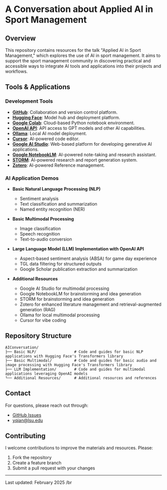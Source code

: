 # A Conversation about Applied AI in Sport Management

## Overview

This repository contains resources for the talk "Applied AI in Sport Management," which explores the use of AI in sport management. It aims to support the sport management community in discovering practical and accessible ways to integrate AI tools and applications into their projects and workflows.

## Tools & Applications

### Development Tools
- **[GitHub](https://github.com/)**: Collaboration and version control platform.
- **[Hugging Face](https://huggingface.co/)**: Model hub and deployment platform.
- **[Google Colab](https://colab.google/)**: Cloud-based Python notebook environment.
- **[OpenAI API](https://openai.com/api/)**: API access to GPT models and other AI capabilities.
- **[Ollama](https://ollama.com/)**: Local AI model deployment.
- **[Cursor](https://www.cursor.com/en)**: AI-powered code editor.
- **[Google AI Studio](https://aistudio.google.com/welcome)**: Web-based platform for developing generative AI applications.
- **[Google NotebookLM](https://notebooklm.google/)**: AI-powered note-taking and research assistant.
- **[STORM](https://storm.genie.stanford.edu/)**: AI-powered research and report generation system.
- **[Zotero](https://www.zotero.org/)**: AI-powered Reference management.

### AI Application Demos

- **Basic Natural Language Processing (NLP)**
  - Sentiment analysis
  - Text classification and summarization
  - Named entity recognition (NER)

- **Basic Multimodal Processing**
  - Image classification
  - Speech recognition
  - Text-to-audio conversion

- **Large Language Model (LLM) Implementation with OpenAI API**
  - Aspect-based sentiment analysis (ABSA) for game day experience
  - TGL data filtering for structured outputs
  - Google Scholar publication extraction and summarization
 
- **Additional Resources**  
  - Google AI Studio for multimodal processing
  - Google NotebookLM for brainstorming and idea generation
  - STORM for brainstorming and idea generation  
  - Zotero for enhanced literature management and retrieval-augmented generation (RAG)
  - Ollama for local multimodal processing
  - Cursor for vibe coding

## Repository Structure

```
AIConversation/
├── Basic NLP/                 # Code and guides for basic NLP applications with Hugging Face's Transformers library
├── Basic Multimodal/          # Code and guides for basic audio and image processing with Hugging Face's Transformers library
├── LLM Implementation/        # Code and guides for multimodal applications leveraging OpenAI models
└── Additional Resources/      # Additional resources and references
```

## Contact

For questions, please reach out through:
- [GitHub Issues](https://github.com/TyrealQ/AIConversation/issues)
- yqian@lsu.edu

## Contributing

I welcome contributions to improve the materials and resources. Please:

1. Fork the repository
2. Create a feature branch
3. Submit a pull request with your changes

---
Last updated: February 2025
/br
